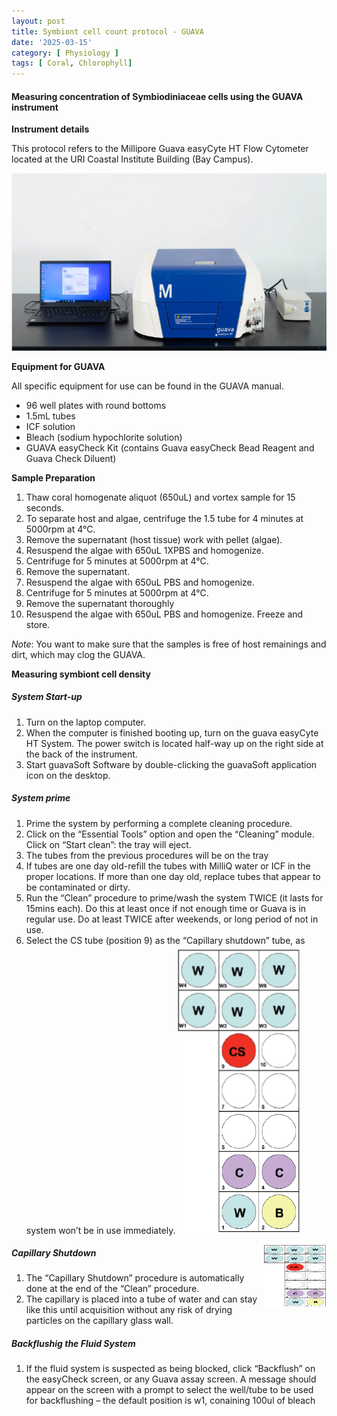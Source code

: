 ```yaml
---
layout: post
title: Symbiont cell count protocol - GUAVA
date: '2025-03-15'
category: [ Physiology ]
tags: [ Coral, Chlorophyll]
---
```


#### Measuring concentration of Symbiodiniaceae cells using the GUAVA instrument

**Instrument details**

This protocol refers to the Millipore Guava easyCyte HT Flow Cytometer located at the URI Coastal Institute Building (Bay Campus).

![GUAVA.png](https://github.com/FScucchia-LabNotebooks/FScucchia_Putnam_Lab_Notebook/blob/master/images/GUAVA.png?raw=true)

**Equipment for GUAVA**

All specific equipment for use can be found in the GUAVA manual. 
- 96 well plates with round bottoms
- 1.5mL tubes
- ICF solution 
- Bleach (sodium hypochlorite solution) 
- GUAVA easyCheck Kit (contains Guava easyCheck Bead Reagent and Guava Check Diluent)

**Sample Preparation**  

1. Thaw coral homogenate aliquot (650uL) and vortex sample for 15 seconds.
2. To separate host and algae, centrifuge the 1.5 tube for 4 minutes at 5000rpm at 4°C. 
3. Remove the supernatant (host tissue) work with pellet (algae).
4. Resuspend the algae with 650uL 1XPBS and homogenize.
5. Centrifuge for 5 minutes at 5000rpm at 4°C.
6. Remove the supernatant. 
7. Resuspend the algae with 650uL PBS and homogenize.
8. Centrifuge for 5 minutes at 5000rpm at 4°C.
9. Remove the supernatant thoroughly
10. Resuspend the algae with 650uL PBS and homogenize. Freeze and store. 

_Note_: You want to make sure that the samples is free of host remainings and dirt, which may clog the GUAVA.

**Measuring symbiont cell density**
##### System Start-up
1. Turn on the laptop computer.
2. When the computer is finished booting up, turn on the guava easyCyte HT System. The power switch is located half-way up on the right side at the back of the instrument.
3. Start guavaSoft Software by double-clicking the guavaSoft application icon on the desktop.

##### System prime
1. Prime the system by performing a complete cleaning procedure.
2. Click on the “Essential Tools” option and open the “Cleaning” module. Click on “Start clean”: the tray will eject. 
3. The tubes from the previous procedures will be on the tray
4. If tubes are one day old-refill the tubes with MilliQ water or ICF in the proper locations. If more than one day old, replace tubes that appear to be contaminated or dirty. 
5. Run the “Clean” procedure to prime/wash the system TWICE (it lasts for 15mins each). Do this at least once if not enough time or Guava is in regular use. Do at least TWICE after weekends, or long period of not in use.
6. Select the CS tube (position 9) as the “Capillary shutdown” tube, as system won’t be in use immediately.
![wells.png](https://github.com/FScucchia-LabNotebooks/FScucchia_Putnam_Lab_Notebook/blob/master/images/wells.png?raw=true)
<img align="right" width="100" height="100" src="https://github.com/FScucchia-LabNotebooks/FScucchia_Putnam_Lab_Notebook/blob/master/images/wells.png?raw=true">

##### Capillary Shutdown

1. The “Capillary Shutdown” procedure is automatically done at the end of the “Clean” procedure.
2. The capillary is placed into a tube of water and can stay like this until acquisition without any risk of drying particles on the capillary glass wall.

##### Backflushig the Fluid System

1. If the fluid system is suspected as being blocked, click “Backflush” on the easyCheck screen, or any Guava assay screen. A message should appear on the screen with a prompt to select the well/tube to be used for backflushing – the default position is w1, conaining 100ul of bleach 


